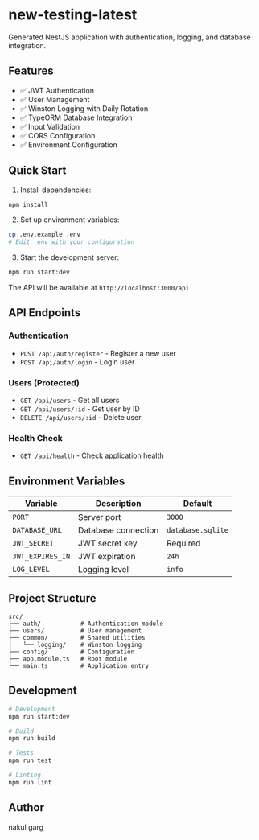 # new-testing-latest

Generated NestJS application with authentication, logging, and database integration.

## Features

- ✅ JWT Authentication
- ✅ User Management
- ✅ Winston Logging with Daily Rotation
- ✅ TypeORM Database Integration
- ✅ Input Validation
- ✅ CORS Configuration
- ✅ Environment Configuration

## Quick Start

1. Install dependencies:
```bash
npm install
```

2. Set up environment variables:
```bash
cp .env.example .env
# Edit .env with your configuration
```

3. Start the development server:
```bash
npm run start:dev
```

The API will be available at `http://localhost:3000/api`

## API Endpoints

### Authentication
- `POST /api/auth/register` - Register a new user
- `POST /api/auth/login` - Login user

### Users (Protected)
- `GET /api/users` - Get all users
- `GET /api/users/:id` - Get user by ID
- `DELETE /api/users/:id` - Delete user

### Health Check
- `GET /api/health` - Check application health

## Environment Variables

| Variable | Description | Default |
|----------|-------------|---------|
| `PORT` | Server port | `3000` |
| `DATABASE_URL` | Database connection | `database.sqlite` |
| `JWT_SECRET` | JWT secret key | Required |
| `JWT_EXPIRES_IN` | JWT expiration | `24h` |
| `LOG_LEVEL` | Logging level | `info` |

## Project Structure

```
src/
├── auth/           # Authentication module
├── users/          # User management
├── common/         # Shared utilities
│   └── logging/    # Winston logging
├── config/         # Configuration
├── app.module.ts   # Root module
└── main.ts         # Application entry
```

## Development

```bash
# Development
npm run start:dev

# Build
npm run build

# Tests
npm run test

# Linting
npm run lint
```

## Author

nakul garg